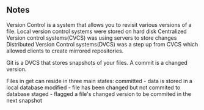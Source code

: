 ## Notes

Version Control is a system that allows you to revisit various versions of a file. 
Local version control systems were stored on hard disk
Centralized Version control systems(CVCS) was using servers to store changes
Distributed Version Control systems(DVCS) was a step up from CVCS which allowed clients to create mirrored repositories. 

Git is a DVCS that stores snapshots of your files. A commit is a changed version. 

Files in get can reside in three main states: 
committed - data is stored in a local database
modified - file has been changed but not commited to database
staged - flagged a file's changed version to be commited in the next snapshot

